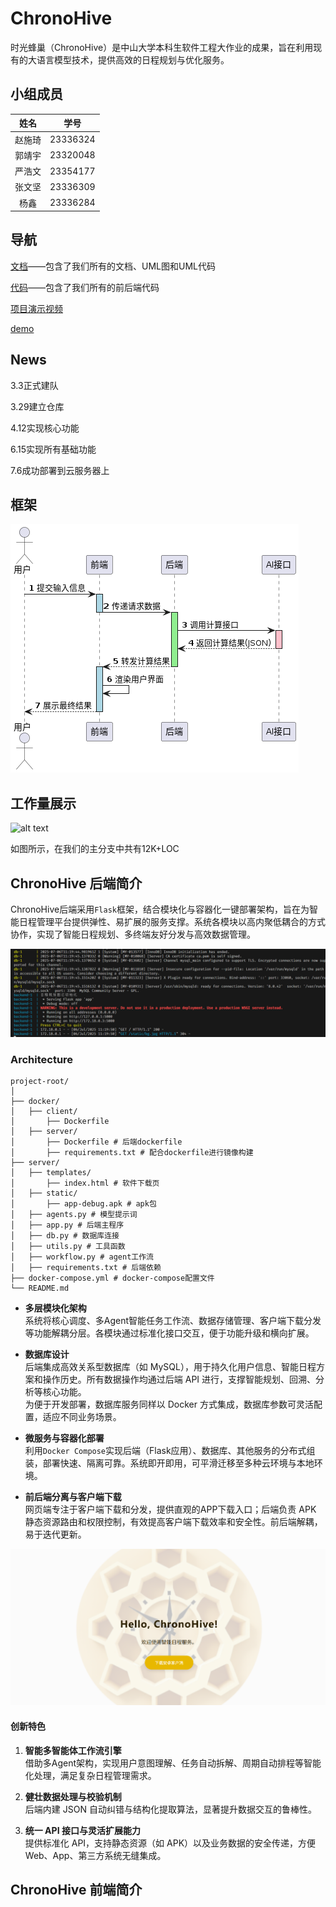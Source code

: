# ChronoHive
时光蜂巢（ChronoHive）是中山大学本科生软件工程大作业的成果，旨在利用现有的大语言模型技术，提供高效的日程规划与优化服务。

## 小组成员
| 姓名         | 学号        | 
| :----:       |    :----:  |  
| 赵施琦   | 23336324       | 
|    郭靖宇          |    23320048        | 
|       严浩文       |     23354177       |   
|       张文坚       |       23336309     |   
|      杨鑫        |      23336284      |   

## 导航
[文档](./docs)——包含了我们所有的文档、UML图和UML代码

[代码](./src)——包含了我们所有的前后端代码

[项目演示视频](./video)

[demo](./apk.zip)

## News
3.3正式建队  

3.29建立仓库 

4.12实现核心功能

6.15实现所有基础功能

7.6成功部署到云服务器上


## 框架
![plantuml](docs/uml/image/流程图.png)

## 工作量展示
![alt text](imgs/代码函展示.png)

如图所示，在我们的主分支中共有12K+LOC


## ChronoHive 后端简介

ChronoHive后端采用`Flask`框架，结合模块化与容器化一键部署架构，旨在为智能日程管理平台提供弹性、易扩展的服务支撑。系统各模块以高内聚低耦合的方式协作，实现了智能日程规划、多终端友好分发与高效数据管理。

![alt text](imgs/image-1.png)

### Architecture
```
project-root/
│
├── docker/
│   ├── client/
│       ├── Dockerfile
│   ├── server/
│       ├── Dockerfile # 后端dockerfile
│       ├── requirements.txt # 配合dockerfile进行镜像构建
├── server/
│   ├── templates/
│       ├── index.html # 软件下载页
│   ├── static/
│       ├── app-debug.apk # apk包
│   ├── agents.py # 模型提示词
│   ├── app.py # 后端主程序
│   ├── db.py # 数据库连接
│   ├── utils.py # 工具函数
│   ├── workflow.py # agent工作流
│   ├── requirements.txt # 后端依赖
├── docker-compose.yml # docker-compose配置文件
└── README.md

```


- **多层模块化架构**  
  系统将核心调度、多Agent智能任务工作流、数据存储管理、客户端下载分发等功能解耦分层。各模块通过标准化接口交互，便于功能升级和横向扩展。

- **数据库设计**  
  后端集成高效关系型数据库（如 MySQL），用于持久化用户信息、智能日程方案和操作历史。所有数据操作均通过后端 API 进行，支撑智能规划、回溯、分析等核心功能。  
  为便于开发部署，数据库服务同样以 Docker 方式集成，数据库参数可灵活配置，适应不同业务场景。

- **微服务与容器化部署**  
  利用`Docker Compose`实现后端（Flask应用）、数据库、其他服务的分布式组装，部署快速、隔离可靠。系统即开即用，可平滑迁移至多种云环境与本地环境。

- **前后端分离与客户端下载**  
  网页端专注于客户端下载和分发，提供直观的APP下载入口；后端负责 APK 静态资源路由和权限控制，有效提高客户端下载效率和安全性。前后端解耦，易于迭代更新。

![alt text](imgs/image.png)

#### 创新特色

1. **智能多智能体工作流引擎**  
   借助多Agent架构，实现用户意图理解、任务自动拆解、周期自动排程等智能化处理，满足复杂日程管理需求。

2. **健壮数据处理与校验机制**  
   后端内建 JSON 自动纠错与结构化提取算法，显著提升数据交互的鲁棒性。

3. **统一 API 接口与灵活扩展能力**  
   提供标准化 API，支持静态资源（如 APK）以及业务数据的安全传递，方便 Web、App、第三方系统无缝集成。

## ChronoHive 前端简介
